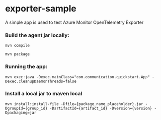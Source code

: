 # exporter-sample
A simple app is used to test Azure Monitor OpenTelemetry Exporter

### Build the agent jar locally:

`mvn compile`

`mvn package`

### Running the app:

`mvn exec:java -Dexec.mainClass="com.communication.quickstart.App" -Dexec.cleanupDaemonThreads=false`

### Install a local jar to maven local

```
mvn install:install-file -Dfile={package_name_placeholder}.jar -DgroupId={group_id} -DartifactId={artifact_id} -Dversion={version} -Dpackaging=jar
```
